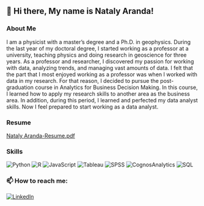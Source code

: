 ## 👋 Hi there, My name is Nataly Aranda!
 
### About Me
I am a physicist with a master’s degree and a Ph.D. in geophysics.
During the last year of my doctoral degree, I started working as a professor at a university, teaching physics 
and doing research in geoscience for three years. As a professor and researcher, 
I discovered my passion for working with data, analyzing trends, and managing vast amounts of data. 
I felt that the part that I most enjoyed working as a professor was when I worked with data in my research.
For that reason, I decided to pursue the post-graduation course in Analytics for Business Decision Making. 
In this course, I learned how to apply my research skills to another area as the business area. In addition, 
during this period, I learned and perfected my data analyst skills.
Now I feel prepared to start working as a data analyst.

### Resume 
[Nataly Aranda-Resume.pdf](https://github.com/nmarandac/nmarandac/files/8475777/Nataly.Aranda-Resume.pdf)

### Skills
![Python](https://img.shields.io/badge/Python-0077B5?style=for-the-badge&logo=python&logoColor=white&labelColor=101010)
![R](https://img.shields.io/badge/r-0077B5?style=for-the-badge&logo=r&logoColor=white&labelColor=101010)
![JavaScript](https://img.shields.io/badge/Java_Script-0077B5?style=for-the-badge&logo=javascript&logoColor=white&labelColor=101010)
![Tableau](https://img.shields.io/badge/Tableau-0077B5?style=for-the-badge&logo=tableau&logoColor=white&labelColor=101010) 
![SPSS](https://img.shields.io/badge/SPSS_Modeler-0077B5?style=for-the-badge&logo=ibm&logoColor=white&labelColor=101010) 
![CognosAnalytics](https://img.shields.io/badge/Cognos_Analytics-0077B5?style=for-the-badge&logo=ibm&logoColor=white&labelColor=101010)
![SQL](https://img.shields.io/badge/sql-0077B5?style=for-the-badge&logo=sql&logoColor=white&labelColor=101010)


### 📫 How to reach me:

[![LinkedIn](https://img.shields.io/badge/LinkedIn-Nataly_Aranda-0077B5?style=for-the-badge&logo=linkedin&logoColor=white&labelColor=101010)](https://www.linkedin.com/in/natalyaranda/)


 

